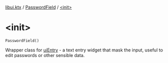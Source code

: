 [libui.ktx](../README.md) / [PasswordField](README.md) / [&lt;init&gt;](-init-.md)

# &lt;init&gt;

`PasswordField()`

Wrapper class for [uiEntry](../../libui/ui-entry.md) - a text entry widget that mask the input,
useful to edit passwords or other sensible data.

